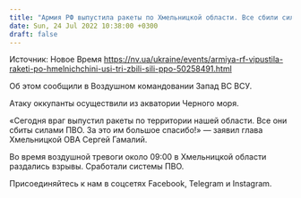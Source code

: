 ```yaml
---
title: "Армия РФ выпустила ракеты по Хмельницкой области. Все сбили силы ПВО"
date: Sun, 24 Jul 2022 10:38:00 +0300
draft: false
---
```

Источник: Новое Время https://nv.ua/ukraine/events/armiya-rf-vipustila-raketi-po-hmelnichchini-usi-tri-zbili-sili-ppo-50258491.html


Об этом сообщили в Воздушном командовании Запад ВС ВСУ.

Атаку оккупанты осуществили из акватории Черного моря.

«Сегодня враг выпустил ракеты по территории нашей области. Все они сбиты силами ПВО. За это им большое спасибо!» — заявил глава Хмельницкой ОВА Сергей Гамалий.

Во время воздушной тревоги около 09:00 в Хмельницкой области раздались взрывы. Сработали системы ПВО.

Присоединяйтесь к нам в соцсетях Facebook, Telegram и Instagram.
